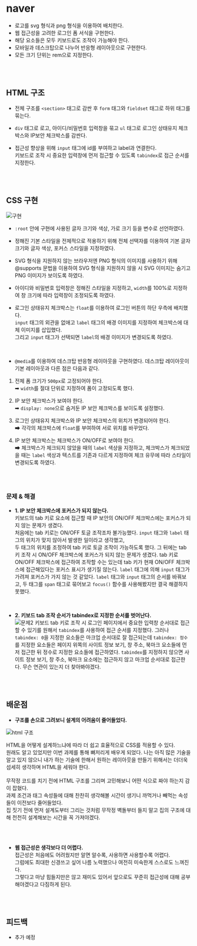 # naver
- 로고를 svg 형식과 png 형식을 이용하여 배치한다. <br/>
- 웹 접근성을 고려한 로그인 폼 서식을 구현한다. <br/>
- 해당 요소들은 모두 키보드로도 조작이 가능해야 한다. <br/>
- 모바일과 데스크탑으로 나누어 반응형 레이아웃으로 구현한다. <br/>
- 모든 크기 단위는 rem으로 지정한다.

<br/> 
<br/>

## HTML 구조
- 전체 구조를 ```<section>``` 태그로 감싼 후 ```form``` 태그와 ```fieldset``` 태그로 하위 태그를 묶는다.  <br/>

- ```div``` 태그로 로고, 아이디/비밀번호 입력창을 묶고 ```ul``` 태그로 로그인 상태유지 체크박스와 IP보안 체크박스를 감싼다.

- 접근성 향상을 위해 ```input``` 태그에 id를 부여하고 label과 연결한다. <br/>
키보드로 조작 시 중요한 입력창에 먼저 접근할 수 있도록 ```tabindex```로 접근 순서를 지정한다.

<br/>
<br/>

## CSS 구현
![구현](https://github.com/kwonboryong/homework/assets/152785122/dd4d2a24-df1a-406c-b067-cffdd81742a1)
- ```:root``` 안에 구현에 사용된 글자 크기와 색상, 가로 크기 등을 변수로 선언하였다.

- 정해진 기본 스타일을 전체적으로 적용하기 위해 전체 선택자를 이용하여 기본 글자 크기와 글자 색상, 포커스 스타일을 지정하였다.

- SVG 형식을 지원하지 않는 브라우저엔 PNG 형식의 이미지를 사용하기 위해 @supports 문법을 이용하여 SVG 형식을 지원하지 않을 시 SVG 이미지는 숨기고 PNG 이미지가 보이도록 하였다.

- 아이디와 비밀번호 입력창은 정해진 스타일을 지정하고, ```width```를 100%로 지정하여 창 크기에 따라 입력창이 조정되도록 하였다.

- 로그인 상태유지 체크박스는 ```float```를 이용하여 로그인 버튼의 하단 우측에 배치했다. <br/> ```input``` 태그의 외관을 없애고 ```label``` 태그의 배경 이미지를 지정하여 체크박스에 대체 이미지를 삽입했다. <br/> 그리고 ```input``` 태그가 선택되면 ```label```의 배경 이미지가 변경되도록 하였다.

<br/>

- ```@media```를 이용하여 데스크탑 반응형 레이아웃을 구현하였다.
데스크탑 레이아웃이 기본 레이아웃과 다른 점은 다음과 같다. <br/>
1. 전체 폼 크기가 ```500px```로 고정되어야 한다. <br/>
➡ ```width```를 절대 단위로 지정하여 폼이 고정되도록 했다.

3. IP 보안 체크박스가 보여야 한다. <br/>
➡ ```display: none```으로 숨겨둔 IP 보안 체크박스를 보이도록 설정했다.

5. 로그인 상태유지 체크박스와 IP 보안 체크박스의 위치가 변경되어야 한다. <br/>
➡ 각각의 체크박스에 ```float```를 부여하여 서로 위치를 바꾸었다.
6. IP 보안 체크박스는 체크박스가 ON/OFF로 보여야 한다. <br/>
➡ 체크박스가 체크되지 않았을 때의 ```label``` 색상을 지정하고, 체크박스가 체크되었을 때는 ```label``` 색상과 텍스트를 기존과 다르게 지정하여 체크 유무에 따라 스타일이 변경되도록 하였다.

 <br/>
 <br/>

### 문제 & 해결
  - **1. IP 보안 체크박스에 포커스가 되지 않는다.**  <br/>
키보드의 tab 키로 요소에 접근할 때 IP 보안의 ON/OFF 체크박스에는 포커스가 되지 않는 문제가 생겼다. <br/>
처음에는 tab 키로는 ON/OFF 토글 조작조차 불가능했다. 
```input``` 태그와 ```label``` 태그의 위치가 맞지 않아서 발생한 일이라고 생각했고, <br/> 두 태그의 위치를 조정하여 tab 키로 토글 조작이 가능하도록 했다.
그 뒤에는 tab 키 조작 시 ON/OFF 체크박스에 포커스가 되지 않는 문제가 생겼다.
tab 키로 ON/OFF 체크박스에 접근하여 조작할 수는 있는데 tab 키가 현재 ON/OFF 체크박스에 접근해있다는 포커스 표시가 생기질 않는다. ```label``` 태그에 의해 ```input``` 태그가 가려져 포커스가 가지 않는 것 같았다. ```label``` 태그와 ```input``` 태그의 순서를 바꿔보고, 두 태그를 ```span``` 태그로 묶어보고 ```focus()``` 함수를 사용해봤지만 결국 해결하지 못했다.

<br/>

  - **2. 키보드 tab 조작 순서가 tabindex로 지정한 순서를 벗어난다.**  <br/>
  ![문제2](https://github.com/kwonboryong/homework/assets/152785122/2607692d-f240-435a-8e80-301bd94c78e9)
키보드 tab 키로 조작 시 로그인 페이지에서 중요한 입력창 순서대로 접근할 수 있기를 원해서 ```tabindex```를 사용하여 접근 순서를 지정했다. 그러나 ```tabindex: 0```을 지정한 요소들은 마크업 순서대로 잘 접근되는데 ```tabindex: 정수```를 지정한 요소들은 페이지 위쪽의 사이트 정보 보기, 창 주소, 북마크 요소들에 먼저 접근한 뒤 정수로 지정한 요소들에 접근하였다. ```tabindex```를 지정하지 않으면 사이트 정보 보기, 창 주소, 북마크 요소에는 접근하지 않고 마크업 순서대로 접근한다. 무슨 연관이 있는지 더 찾아봐야겠다.


<br/>
<br/>

## 배운점

- **구조를 손으로 그려보니 설계의 어려움이 줄어들었다.**

![html 구조](https://github.com/kwonboryong/homework/assets/152785122/22cd6b9e-9f0a-4571-81a2-eabaae9c282d)

HTML을 어떻게 설계하느냐에 따라 더 쉽고 효율적으로 CSS를 적용할 수 있다. <br/>
원래도 알고 있었지만 이번 과제를 통해 뼈저리게 배우게 되었다. 나는 아직 많은 기술을 알고 있지 않으니 내가 하는 기술에 한해서 원하는 레이아웃을 만들기 위해서는 더더욱 섬세히 생각하며 HTML을 세워야 한다. <br/><br/> 무작정 코드를 치기 전에 HTML 구조를 그리며 고민해보니 어떤 식으로 짜야 하는지 감이 잡혔다. <br/>
과제 조건과 태그 속성들에 대해 찬찬히 생각해볼 시간이 생기니 까먹거나 빼먹는 속성들이 이전보다 줄어들었다. <br/> 집 짓기 전에 먼저 설계도부터 그리는 것처럼 무작정 벽돌부터 들지 말고 집의 구조에 대해 천천히 설계해보는 시간을 꼭 가져야겠다.

<br/><br/>

- **웹 접근성은 생각보다 더 어렵다.** <br/>
접근성은 처음에도 어려웠지만 알면 알수록, 사용하면 사용할수록 어렵다. <br/>
그럼에도 최대한 신경쓰고 싶어 나름 노력했으나 여전히 미숙한게 스스로도 느껴진다. <br/> 그렇다고 마냥 힘들지만은 않고 재미도 있어서 앞으로도 꾸준히 접근성에 대해 공부해야겠다고 다짐하게 된다.

<br/>
<br/>

## 피드백
- 추가 예정


<br/>
<br/>
